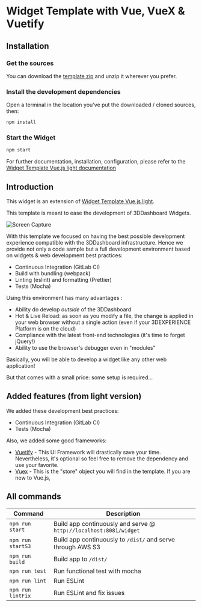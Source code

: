 <!-- markdownlint-disable MD001 MD024 -->

# Widget Template with Vue, VueX & Vuetify

## Installation

### Get the sources

You can download the [template zip](https://btcc.s3-eu-west-1.amazonaws.com/widget-lab/templates/widget-template-vue.zip) and unzip it wherever you prefer.

### Install the development dependencies

Open a terminal in the location you've put the downloaded / cloned sources, then:

```bash
npm install
```

### Start the Widget

```bash
npm start
```

For further documentation, installation, configuration, please refer to the [Widget Template Vue.js light documentation](https://itgit.dsone.3ds.com/widget-lab/widget-template-vue-light/blob/master/Configuration.md)

## Introduction

This widget is an extension of [Widget Template Vue.js light](https://itgit.dsone.3ds.com/widget-lab/widget-template-vue-light).

This template is meant to ease the development of 3DDashboard Widgets.

![Screen Capture](https://btcc.s3-eu-west-1.amazonaws.com/WidgetLab/ressources/WidgetTemplateDemoV3.gif)

With this template we focused on having the best possible development experience compatible with the 3DDashboard infrastructure. Hence we provide not only a code sample but a full development environment based on widgets & web development best practices:

- Continuous Integration (GitLab CI)
- Build with bundling (webpack)
- Linting (eslint) and formatting (Prettier)
- Tests (Mocha)

Using this environment has many advantages :

- Ability do develop _outside_ of the 3DDashboard
- Hot & Live Reload: as soon as you modify a file, the change is applied in your web browser without a single action (even if your 3DEXPERIENCE Platform is on the cloud)
- Compliance with the latest front-end technologies (it's time to forget jQuery!)
- Ability to use the browser's debugger even in "modules"

Basically, you will be able to develop a widget like any other web application!

But that comes with a small price: some setup is required...

## Added features (from light version)

We added these development best practices:

- Continuous Integration (GitLab CI)
- Tests (Mocha)

Also, we added some good frameworks:

- [Vuetify](https://vuetifyjs.com) - This UI Framework will drastically save your time. Nevertheless, it's optional so feel free to remove the dependency and use your favorite.
- [Vuex](https://vuex.vuejs.org/) - This is the "store" object you will find in the template. If you are new to Vue.js, 

##  All commands

Command | Description
--- | ---
`npm run start` | Build app continuously and serve @ `http://localhost:8081/widget`
`npm run startS3` | Build app continuously to `/dist/` and serve through AWS S3
`npm run build` | Build app to `/dist/`
`npm run test` | Run functional test with mocha
`npm run lint` | Run ESLint 
`npm run lintFix` | Run ESLint and fix issues